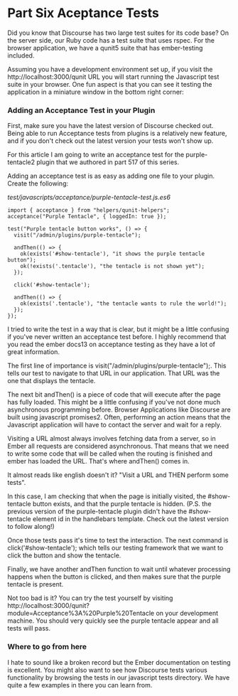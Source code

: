# Part Six Aceptance Tests

Did you know that Discourse has two large test suites for its code base? On the server side, our Ruby code has a test suite that uses rspec. For the browser application, we have a qunit5 suite that has ember-testing included.

Assuming you have a development environment set up, if you visit the http://localhost:3000/qunit URL you will start running the Javascript test suite in your browser. One fun aspect is that you can see it testing the application in a miniature window in the bottom right corner:

### Adding an Acceptance Test in your Plugin

First, make sure you have the latest version of Discourse checked out. Being able to run Acceptance tests from plugins is a relatively new feature, and if you don't check out the latest version your tests won't show up.

For this article I am going to write an acceptance test for the purple-tentacle2 plugin that we authored in part 517 of this series.

Adding an acceptance test is as easy as adding one file to your plugin. Create the following:

_test/javascripts/acceptance/purple-tentacle-test.js.es6_

    import { acceptance } from "helpers/qunit-helpers";
    acceptance("Purple Tentacle", { loggedIn: true });

    test("Purple tentacle button works", () => {
      visit("/admin/plugins/purple-tentacle");

      andThen(() => {
        ok(exists('#show-tentacle'), "it shows the purple tentacle button");
        ok(!exists('.tentacle'), "the tentacle is not shown yet");
      });

      click('#show-tentacle');

      andThen(() => {
        ok(exists('.tentacle'), "the tentacle wants to rule the world!");
      });
    });

I tried to write the test in a way that is clear, but it might be a little confusing if you've never written an acceptance test before. I highly recommend that you read the ember docs13 on acceptance testing as they have a lot of great information.

The first line of importance is visit("/admin/plugins/purple-tentacle");. This tells our test to navigate to that URL in our application. That URL was the one that displays the tentacle.

The next bit andThen() is a piece of code that will execute after the page has fully loaded. This might be a little confusing if you've not done much asynchronous programming before. Browser Applications like Discourse are built using javascript promises2. Often, performing an action means that the Javascript application will have to contact the server and wait for a reply.

Visiting a URL almost always involves fetching data from a server, so in Ember all requests are considered asynchronous. That means that we need to write some code that will be called when the routing is finished and ember has loaded the URL. That's where andThen() comes in.

It almost reads like english doesn't it? "Visit a URL and THEN perform some tests".

In this case, I am checking that when the page is initially visited, the #show-tentacle button exists, and that the purple tentacle is hidden. (P.S. the previous version of the purple-tentacle plugin didn't have the #show-tentacle element id in the handlebars template. Check out the latest version to follow along!)

Once those tests pass it's time to test the interaction. The next command is click('#show-tentacle'); which tells our testing framework that we want to click the button and show the tentacle.

Finally, we have another andThen function to wait until whatever processing happens when the button is clicked, and then makes sure that the purple tentacle is present.

Not too bad is it? You can try the test yourself by visiting http://localhost:3000/qunit?module=Acceptance%3A%20Purple%20Tentacle on your development machine. You should very quickly see the purple tentacle appear and all tests will pass.

### Where to go from here

I hate to sound like a broken record but the Ember documentation on testing is excellent. You might also want to see how Discourse tests various functionality by browsing the tests in our javascript tests directory. We have quite a few examples in there you can learn from.